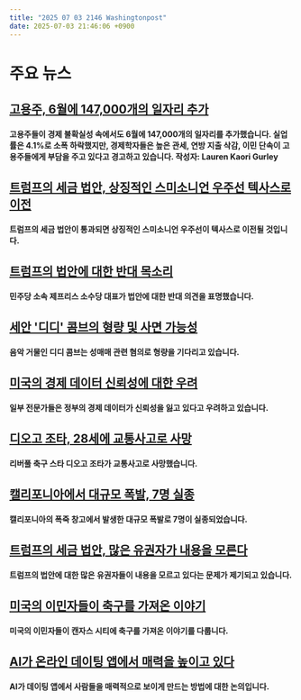 ```yaml
---
title: "2025 07 03 2146 Washingtonpost"
date: 2025-07-03 21:46:06 +0900
---
```


# 주요 뉴스 

## [고용주, 6월에 147,000개의 일자리 추가](https://www.washingtonpost.com/business/2025/07/03/job-growth-tariffs-immigration/)
#### 고용주들이 경제 불확실성 속에서도 6월에 147,000개의 일자리를 추가했습니다. 실업률은 4.1%로 소폭 하락했지만, 경제학자들은 높은 관세, 연방 지출 삭감, 이민 단속이 고용주들에게 부담을 주고 있다고 경고하고 있습니다. **작성자: Lauren Kaori Gurley**

## [트럼프의 세금 법안, 상징적인 스미소니언 우주선 텍사스로 이전](https://www.washingtonpost.com/nation/2025/07/03/space-shuttle-texas-smithsonian-congress/)
#### 트럼프의 세금 법안이 통과되면 상징적인 스미소니언 우주선이 텍사스로 이전될 것입니다. 

## [트럼프의 법안에 대한 반대 목소리](https://www.washingtonpost.com/politics/2025/07/03/trump-presidency-news-big-bill/)
#### 민주당 소속 제프리스 소수당 대표가 법안에 대한 반대 의견을 표명했습니다. 

## [세안 '디디' 콤브의 형량 및 사면 가능성](https://www.washingtonpost.com/entertainment/music/2025/07/03/sean-diddy-combs-sentencing-pardon/)
#### 음악 거물인 디디 콤브는 성매매 관련 혐의로 형량을 기다리고 있습니다. 

## [미국의 경제 데이터 신뢰성에 대한 우려](https://www.washingtonpost.com/business/2025/07/03/federal-reserve-economic-benchmarks-data-challenges/)
#### 일부 전문가들은 정부의 경제 데이터가 신뢰성을 잃고 있다고 우려하고 있습니다. 

## [디오고 조타, 28세에 교통사고로 사망](https://www.washingtonpost.com/sports/2025/07/03/diogo-jota-liverpool-portugal-player-killed/)
#### 리버풀 축구 스타 디오고 조타가 교통사고로 사망했습니다. 

## [캘리포니아에서 대규모 폭발, 7명 실종](https://www.washingtonpost.com/nation/2025/07/03/fireworks-explosion-fire-california-esparto/)
#### 캘리포니아의 폭죽 창고에서 발생한 대규모 폭발로 7명이 실종되었습니다. 

## [트럼프의 세금 법안, 많은 유권자가 내용을 모른다](https://www.washingtonpost.com/politics/2025/07/03/house-bill-trump-johnson/)
#### 트럼프의 법안에 대한 많은 유권자들이 내용을 모르고 있다는 문제가 제기되고 있습니다. 

## [미국의 이민자들이 축구를 가져온 이야기](https://www.kcur.org/podcast/kansas-city-today/2025-07-03/the-immigrants-who-brought-soccer-to-kansas-city)
#### 미국의 이민자들이 캔자스 시티에 축구를 가져온 이야기를 다룹니다. 

## [AI가 온라인 데이팅 앱에서 매력을 높이고 있다](https://www.washingtonpost.com/technology/2025/07/03/ai-online-dating-match/)
#### AI가 데이팅 앱에서 사람들을 매력적으로 보이게 만드는 방법에 대한 논의입니다.